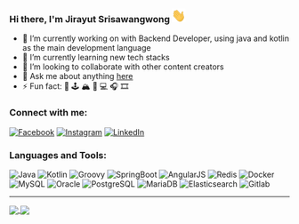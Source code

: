 ### Hi there, I'm Jirayut Srisawangwong <img src="https://raw.githubusercontent.com/ABSphreak/ABSphreak/master/gifs/Hi.gif" height="25px" width="25px">

- 🔭 I’m currently working on with Backend Developer, using java and kotlin as the main development language
- 🌱 I’m currently learning new tech stacks
- 👯 I’m looking to collaborate with other content creators
- 💬 Ask me about anything [here](https://github.com/jirayutcc/jirayutcc/issues)
- ⚡ Fun fact: 🐶 🕹️ 🏔️ 📸 💻 🎧 🎞️

### Connect with me:
[![Facebook](https://img.shields.io/badge/-Facebook-white?style=for-the-badge&logo=Facebook&logoColor=1195F5)](https://www.facebook.com/jirayutcc)
[![Instagram](https://img.shields.io/badge/-Instagram-white?style=for-the-badge&logo=instagram&logoColor=B4068E)](https://www.instagram.com/farmhouse.js)
[![LinkedIn](https://img.shields.io/badge/-LinkedIn-white?style=for-the-badge&logo=linkedin&logoColor=007BB6)](https://www.linkedin.com/in/jirayutcc)

### Languages and Tools:
![Java](https://img.shields.io/badge/-Java-white?style=for-the-badge&logo=java&logoColor=E23237)
![Kotlin](https://img.shields.io/badge/-Kotlin-white?style=for-the-badge&logo=kotlin&logoColor=7F52FF)
![Groovy](https://img.shields.io/badge/-Groovy-white?style=for-the-badge&logo=apache-groovy&logoColor=4298B8)
![SpringBoot](https://img.shields.io/badge/-SpringBoot-white?style=for-the-badge&logo=springboot&logoColor=6DB33F)
![AngularJS](https://img.shields.io/badge/-AngularJS-white?style=for-the-badge&logo=angularjs&logoColor=E23237)
![Redis](https://img.shields.io/badge/-Redis-white?style=for-the-badge&logo=Redis&logoColor=DC382D)
![Docker](https://img.shields.io/badge/-Docker-white?style=for-the-badge&logo=Docker&logoColor=2496ED)
![MySQL](https://img.shields.io/badge/-MySQL-white?style=for-the-badge&logo=mysql&logoColor=00648B)
![Oracle](https://img.shields.io/badge/-Oracle-white?style=for-the-badge&logo=Oracle&logoColor=E23237)
![PostgreSQL](https://img.shields.io/badge/-PostgreSQL-white?style=for-the-badge&logo=postgresql&logoColor=316192)
![MariaDB](https://img.shields.io/badge/-MariaDB-white?style=for-the-badge&logo=MariaDB&logoColor=003545)
![Elasticsearch](https://img.shields.io/badge/-Elasticsearch-white?style=for-the-badge&logo=Elasticsearch&logoColor=005571)
![Gitlab](https://img.shields.io/badge/-Gitlab-white?style=for-the-badge&logo=gitlab&logoColor=FCA121)
<!-- ![Vue](https://img.shields.io/badge/-Vue-white?style=for-the-badge&logo=vue.js&logoColor=4FC08D)
![React](https://img.shields.io/badge/-React-white?style=for-the-badge&logo=react&logoColor=61DAFB)
![JavaScript](https://img.shields.io/badge/-JavaScript-white?style=for-the-badge&logo=JavaScript&logoColor=E9D54D)
![Bootstrap](https://img.shields.io/badge/-Bootstrap-090909?style=for-the-badge&logo=Bootstrap&logoColor=563D7C)
![jQuery](https://img.shields.io/badge/-jQuery-090909?style=for-the-badge&logo=jQuery&logoColor=0769AD)
![Hibernate](https://img.shields.io/badge/-Hibernate-090909?style=for-the-badge&logo=hibernate&logoColor=59666C)
![IntelliJIDEA](https://img.shields.io/badge/-IntelliJIDEA-090909?style=for-the-badge&logo=IntelliJ-IDEA&logoColor=4D4D4D)
![Postman](https://img.shields.io/badge/-Postman-090909?style=for-the-badge&logo=postman&logoColor=FF6C37) -->

---

<!-- *NOTE: Top languages does not indicate my skill level or something like that, it's a github metric of which languages i have the most code on github* -->

<a href="https://github-readme-stats.vercel.app/api?username=jirayutcc&show_icons=true&theme=buefy">
<img align="center" src="https://github-readme-stats.vercel.app/api?username=jirayutcc&show_icons=true&theme=buefy" />
</a>
<a href="https://github-readme-stats.vercel.app/api/top-langs/?username=jirayutcc&layout=compact&theme=buefy">
<img align="center" src="https://github-readme-stats.vercel.app/api/top-langs/?username=jirayutcc&layout=compact&theme=buefy" />
</a>
